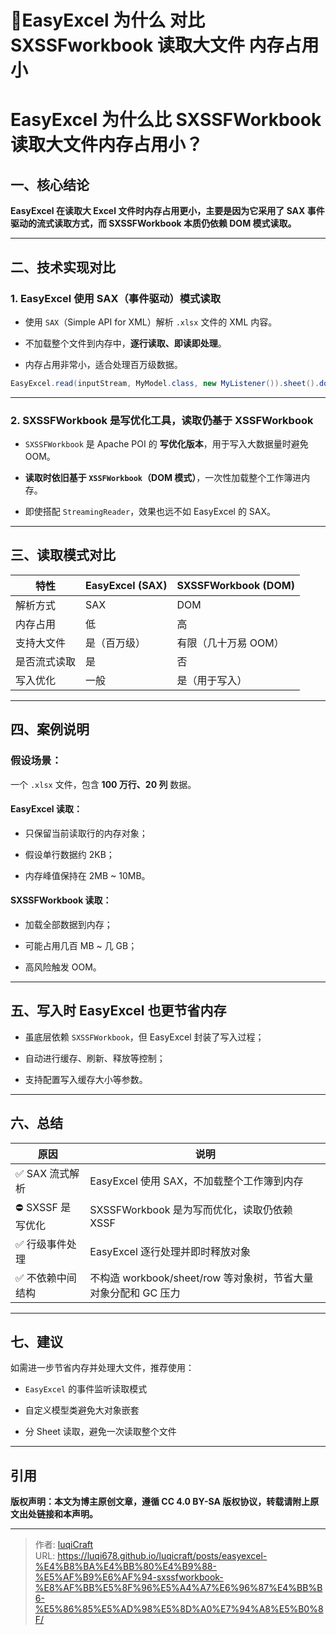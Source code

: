 # 📝EasyExcel 为什么 对比 SXSSFworkbook 读取大文件 内存占用小


# EasyExcel 为什么比 SXSSFWorkbook 读取大文件内存占用小？

## 一、核心结论

**EasyExcel 在读取大 Excel 文件时内存占用更小，主要是因为它采用了 SAX 事件驱动的流式读取方式，而 SXSSFWorkbook 本质仍依赖 DOM 模式读取。**

---

## 二、技术实现对比

### 1. EasyExcel 使用 SAX（事件驱动）模式读取

- 使用 `SAX`（Simple API for XML）解析 `.xlsx` 文件的 XML 内容。
    
- 不加载整个文件到内存中，**逐行读取、即读即处理**。
    
- 内存占用非常小，适合处理百万级数据。
    

```java
EasyExcel.read(inputStream, MyModel.class, new MyListener()).sheet().doRead();
```

---

### 2. SXSSFWorkbook 是写优化工具，读取仍基于 XSSFWorkbook

- `SXSSFWorkbook` 是 Apache POI 的 **写优化版本**，用于写入大数据量时避免 OOM。
    
- **读取时依旧基于 `XSSFWorkbook`（DOM 模式）**，一次性加载整个工作簿进内存。
    
- 即使搭配 `StreamingReader`，效果也远不如 EasyExcel 的 SAX。
    

---

## 三、读取模式对比

|特性|EasyExcel (SAX)|SXSSFWorkbook (DOM)|
|---|---|---|
|解析方式|SAX|DOM|
|内存占用|低|高|
|支持大文件|是（百万级）|有限（几十万易 OOM）|
|是否流式读取|是|否|
|写入优化|一般|是（用于写入）|

---

## 四、案例说明

### 假设场景：

一个 `.xlsx` 文件，包含 **100 万行、20 列** 数据。

#### EasyExcel 读取：

- 只保留当前读取行的内存对象；
    
- 假设单行数据约 2KB；
    
- 内存峰值保持在 2MB ~ 10MB。
    

#### SXSSFWorkbook 读取：

- 加载全部数据到内存；
    
- 可能占用几百 MB ~ 几 GB；
    
- 高风险触发 OOM。
    

---

## 五、写入时 EasyExcel 也更节省内存

- 虽底层依赖 `SXSSFWorkbook`，但 EasyExcel 封装了写入过程；
    
- 自动进行缓存、刷新、释放等控制；
    
- 支持配置写入缓存大小等参数。
    

---

## 六、总结

|原因|说明|
|---|---|
|✅ SAX 流式解析|EasyExcel 使用 SAX，不加载整个工作簿到内存|
|⛔ SXSSF 是写优化|SXSSFWorkbook 是为写而优化，读取仍依赖 XSSF|
|✅ 行级事件处理|EasyExcel 逐行处理并即时释放对象|
|✅ 不依赖中间结构|不构造 workbook/sheet/row 等对象树，节省大量对象分配和 GC 压力|

---

## 七、建议

如需进一步节省内存并处理大文件，推荐使用：

- `EasyExcel` 的事件监听读取模式
    
- 自定义模型类避免大对象嵌套
    
- 分 Sheet 读取，避免一次读取整个文件
    

---


## 引用

**版权声明：本文为博主原创文章，遵循 CC 4.0 BY-SA 版权协议，转载请附上原文出处链接和本声明。**


---

> 作者: [luqiCraft](https://luqi678.github.io/luqicraft)  
> URL: https://luqi678.github.io/luqicraft/posts/easyexcel-%E4%B8%BA%E4%BB%80%E4%B9%88-%E5%AF%B9%E6%AF%94-sxssfworkbook-%E8%AF%BB%E5%8F%96%E5%A4%A7%E6%96%87%E4%BB%B6-%E5%86%85%E5%AD%98%E5%8D%A0%E7%94%A8%E5%B0%8F/  

